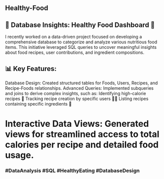 ## Healthy-Food
## 🚀 Database Insights: Healthy Food Dashboard 🥗

I recently worked on a data-driven project focused on developing a comprehensive database to categorize and analyze various nutritious food items. This initiative leveraged SQL queries to uncover meaningful insights about food recipes, user contributions, and ingredient compositions.

## 📊 Key Features:

Database Design: Created structured tables for Foods, Users, Recipes, and Recipe-Foods relationships. Advanced Queries: 
Implemented subqueries and joins to derive complex insights, such as:
Identifying high-calorie recipes 🍰
Tracking recipe creation by specific users 👩‍🍳
Listing recipes containing specific ingredients 🌿
# Interactive Data Views: Generated views for streamlined access to total calories per recipe and detailed food usage.
### #DataAnalysis #SQL #HealthyEating #DatabaseDesign
